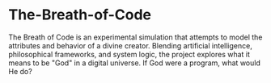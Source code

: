 # The-Breath-of-Code
The Breath of Code is an experimental simulation that attempts to model the attributes and behavior of a divine creator. Blending artificial intelligence, philosophical frameworks, and system logic, the project explores what it means to be "God" in a digital universe.  If God were a program, what would He do?
